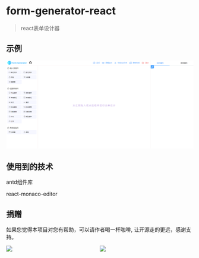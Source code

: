 # form-generator-react

> react表单设计器

## 示例

![示例](./assets/image.png)

## 使用到的技术

antd组件库

react-monaco-editor


## 捐赠

如果您觉得本项目对您有帮助，可以请作者喝一杯咖啡, 让开源走的更远，感谢支持。

<div style="display: flex;justify-content: space-between;" >
  <image style="width: 50%" src="./assets/zhifubao.jpg" />
  <image style="width: 50%" src="./assets/weixin.jpg" />
</div>